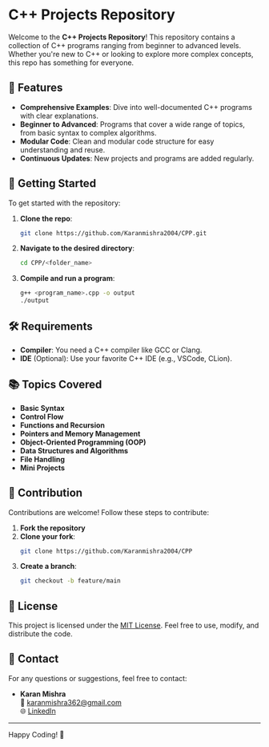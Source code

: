 
# C++ Projects Repository

Welcome to the **C++ Projects Repository**! This repository contains a collection of C++ programs ranging from beginner to advanced levels. Whether you're new to C++ or looking to explore more complex concepts, this repo has something for everyone.

## 🌟 Features

- **Comprehensive Examples**: Dive into well-documented C++ programs with clear explanations.
- **Beginner to Advanced**: Programs that cover a wide range of topics, from basic syntax to complex algorithms.
- **Modular Code**: Clean and modular code structure for easy understanding and reuse.
- **Continuous Updates**: New projects and programs are added regularly.



## 🚀 Getting Started

To get started with the repository:

1. **Clone the repo**:
   ```bash
   git clone https://github.com/Karanmishra2004/CPP.git
   ```
2. **Navigate to the desired directory**:
   ```bash
   cd CPP/<folder_name>
   ```
3. **Compile and run a program**:
   ```bash
   g++ <program_name>.cpp -o output
   ./output
   ```

## 🛠️ Requirements

- **Compiler**: You need a C++ compiler like GCC or Clang.
- **IDE** (Optional): Use your favorite C++ IDE (e.g., VSCode, CLion).

## 📚 Topics Covered

- **Basic Syntax**
- **Control Flow**
- **Functions and Recursion**
- **Pointers and Memory Management**
- **Object-Oriented Programming (OOP)**
- **Data Structures and Algorithms**
- **File Handling**
- **Mini Projects**

## 📝 Contribution

Contributions are welcome! Follow these steps to contribute:

1. **Fork the repository**
2. **Clone your fork**:
   ```bash
   git clone https://github.com/Karanmishra2004/CPP
   ```
3. **Create a branch**:
   ```bash
   git checkout -b feature/main
   ```


## 📜 License

This project is licensed under the [MIT License](LICENSE). Feel free to use, modify, and distribute the code.

## 💬 Contact

For any questions or suggestions, feel free to contact:

- **Karan Mishra**  
  📧 [karanmishra362@gmail.com](mailto:karanmishra362@gmail.com)  
  🌐 [LinkedIn](https://www.linkedin.com/in/karanmishra2004)

---

Happy Coding! 🎉
```
